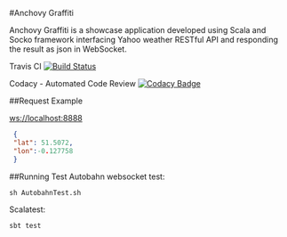 #Anchovy Graffiti 
 
Anchovy Graffiti is a showcase application developed using Scala and Socko framework interfacing Yahoo weather RESTful API and responding the result as json in WebSocket.

Travis CI
[![Build Status](https://travis-ci.org/Iman/anchovy-graffiti.svg)](https://travis-ci.org/Iman/anchovy-graffiti)

Codacy - Automated Code Review
[![Codacy Badge](https://www.codacy.com/project/badge/6bf3c4400e5e4cefb9b131c74c7f4b09)](https://www.codacy.com/app/iman/anchovy-graffiti)

##Request Example 
 
 [ws://localhost:8888](ws://localhost:8888)
 
```json
 {
 "lat": 51.5072,
 "lon":-0.127758
 }
 ```

##Running Test
Autobahn websocket test:
```
sh AutobahnTest.sh
```
 
Scalatest:
```
sbt test
``` 
 
 
